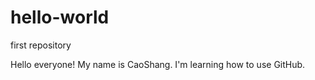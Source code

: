 # hello-world
first repository

Hello everyone!
My name is CaoShang.
I'm learning how to use GitHub.
